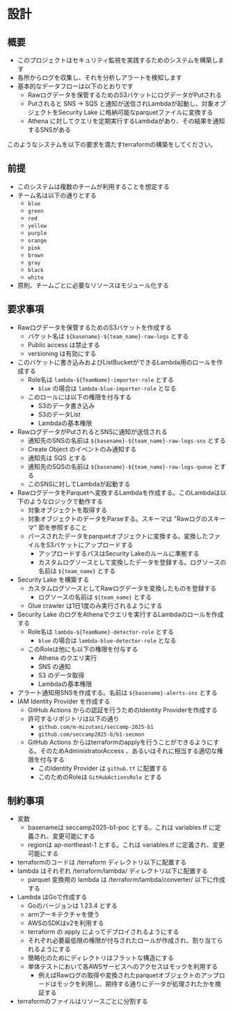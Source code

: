 # 設計

## 概要

- このプロジェクトはセキュリティ監視を実践するためのシステムを構築します
- 各所からログを収集し、それを分析しアラートを検知します
- 基本的なデータフローは以下のとおりです
  - Rawログデータを保管するためのS3バケットにログデータがPutされる
  - Putされると SNS → SQS と通知が送信されLambdaが起動し、対象オブジェクトをSecurity Lake に格納可能なparquetファイルに変換する
  - Athena に対してクエリを定期実行するLambdaがあり、その結果を通知するSNSがある

このようなシステムを以下の要求を満たすterraformの構築をしてください。

## 前提

- このシステムは複数のチームが利用することを想定する
- チーム名は以下の通りとする
  - `blue`
  - `green`
  - `red`
  - `yellow`
  - `purple`
  - `orange`
  - `pink`
  - `brown`
  - `gray`
  - `black`
  - `white`
- 原則、チームごとに必要なリソースはモジュール化する


## 要求事項

- Rawログデータを保管するためのS3バケットを作成する
  - バケット名は `${basename}-${team_name}-raw-logs` とする
  - Public access は禁止する
  - versioning は有効にする
- このバケットに書き込みおよびListBucketができるLambda用のロールを作成する
  - Role名は `lambda-${TeamName}-importer-role` とする
    - `blue` の場合は `lambda-blue-importer-role` となる
  - このロールには以下の権限を付与する
    - S3のデータ書き込み
    - S3のデータList
    - Lambdaの基本権限
- RawログデータがPutされるとSNSに通知が送信される
  - 通知先のSNSの名前は `${basename}-${team_name}-raw-logs-sns` とする
  - Create Object のイベントのみ通知する
  - 通知先は SQS とする
  - 通知先のSQSの名前は `${basename}-${team_name}-raw-logs-queue` とする
  - このSNSに対してLambdaが起動する
- RawログデータをParquetへ変換するLambdaを作成する。このLambdaは以下のようなロジックで動作する
  - 対象オブジェクトを取得する
  - 対象オブジェクトのデータをParseする。スキーマは "Rawログのスキーマ" 節を参照すること
  - パースされたデータをparquetオブジェクトに変換する。変換したファイルをS3バケットにアップロードする
    - アップロードするパスはSecurity Lakeのルールに準拠する
    - カスタムログソースとして変換したデータを登録する。ログソースの名前は `${team_name}` とする
- Security Lake を構築する
  - カスタムログソースとしてRawログデータを変換したものを登録する
    - ログソースの名前は `${team_name}` とする
  - Glue crawler は1日1度のみ実行されるようにする
- Security Lake のログをAthenaでクエリを実行するLambdaのロールを作成する
  - Role名は `lambda-${TeamName}-detector-role` とする
    - `blue` の場合は `lambda-blue-detector-role` となる
  - このRoleは他にも以下の権限を付与する
    - Athena のクエリ実行
    - SNS の通知
    - S3 のデータ取得
    - Lambdaの基本権限
- アラート通知用SNSを作成する。名前は `${basename}-alerts-sns` とする
- IAM Identity Provider を作成する
  - GitHub Actions からの認証を行うためのIdentity Providerを作成する
  - 許可するリポジトリは以下の通り
    - `github.com/m-mizutani/seccamp-2025-b1`
    - `github.com/seccamp2025-b/b1-secmon`
  - GitHub Actions からはterraformのapplyを行うことができるようにする。そのためAdministratorAccess 、あるいはそれに相当する適切な権限を付与する
    - このIdentity Provider は `github.tf` に配置する
    - このためのRoleは `GitHubActionsRole` とする

## 制約事項

- 変数
  - basenameは seccamp2025-b1-poc とする。これは variables.tf に定義され、変更可能にする
  - regionは ap-northeast-1 とする。これは variables.tf に定義され、変更可能にする
- terraformのコードは /terraform ディレクトリ以下に配置する
- lambda はそれぞれ /terraform/lambda/ ディレクトリ以下に配置する
  - parquet 変換用の lambda は /terraform/lambda/converter/ 以下に作成する
- Lambda はGoで作成する
  - Goのバージョンは 1.23.4 とする
  - armアーキテクチャを使う
  - AWSのSDKはv2を利用する
  - terraform の apply によってデプロイされるようにする
  - それぞれ必要最低限の権限が付与されたロールが作成され、割り当てられるようにする
  - 簡略化のためにディレクトリはフラットな構造にする
  - 単体テストにおいて各AWSサービスへのアクセスはモックを利用する
    - 例えばRawログの取得や変換されたparquetオブジェクトのアップロードはモックを利用し、期待する通りにデータが処理されたかを検証する
- terraformのファイルはリソースごとに分割する